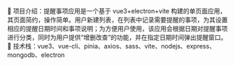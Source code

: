  项目介绍：提醒事项应用是一个基于 vue3+electron+vite 构建的单页面应用，其页面简约，操作简单。用户新建列表，在列表中记录需要提醒的事项，为其设置相应的提醒日期时间和事项说明；为方便用户使用，该应用会根据日期对提醒事项进行分类，同时为用户提供“增删改查”的功能，并在指定日期时间弹出提醒窗口。
 技术栈：vue3、vue-cli、pinia、axios、sass、vite、nodejs、express、mongodb、electron
